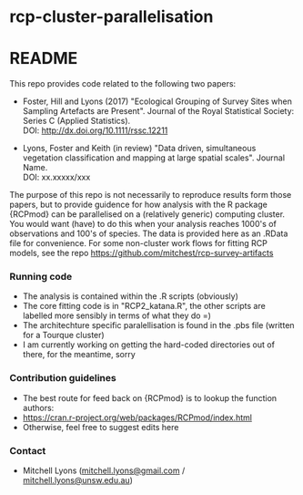 # rcp-cluster-parallelisation  

# README #

This repo provides code related to the following two papers:  

  + Foster, Hill and Lyons (2017) "Ecological Grouping of Survey Sites when Sampling Artefacts are Present". Journal of the Royal Statistical Society: Series C (Applied Statistics).  
    DOI: http://dx.doi.org/10.1111/rssc.12211  

  + Lyons, Foster and Keith (in review) "Data driven, simultaneous vegetation classification and mapping at large spatial scales". Journal Name.  
    DOI: xx.xxxxx/xxx  

The purpose of this repo is not necessarily to reproduce results form those papers, but to provide guidence for how analysis with the R package {RCPmod} can be parallelised on a (relatively generic) computing cluster. You would want (have) to do this when your analysis reaches 1000's of observations and 100's of species. The data is provided here as an .RData file for convenience. For some non-cluster work flows for fitting RCP models, see the repo https://github.com/mitchest/rcp-survey-artifacts  

### Running code ###

* The analysis is contained within the .R scripts (obviously)  
* The core fitting code is in "RCP2_katana.R", the other scripts are labelled more sensibly in terms of what they do =)
* The architechture specific paralellisation is found in the .pbs file (written for a Tourque cluster)  
* I am currently working on getting the hard-coded directories out of there, for the meantime, sorry

### Contribution guidelines ###

* The best route for feed back on {RCPmod} is to lookup the function authors:  
* https://cran.r-project.org/web/packages/RCPmod/index.html  
* Otherwise, feel free to suggest edits here  

### Contact ###

* Mitchell Lyons (mitchell.lyons@gmail.com / mitchell.lyons@unsw.edu.au)

